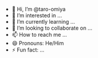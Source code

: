 - 👋 Hi, I’m @taro-omiya
- 👀 I’m interested in ...
- 🌱 I’m currently learning ...
- 💞️ I’m looking to collaborate on ...
- 📫 How to reach me ...
- 😄 Pronouns: He/Him
- ⚡ Fun fact: ...

<!---
taro-omiya/taro-omiya is a ✨ special ✨ repository because its `README.md` (this file) appears on your GitHub profile.
You can click the Preview link to take a look at your changes.
--->

